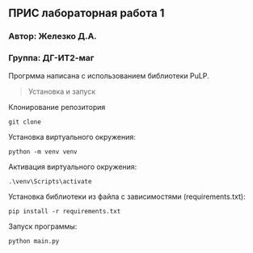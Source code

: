 ## ПРИС лабораторная работа 1

### Автор: Железко Д.А.
### Группа: ДГ-ИТ2-маг

Прогрмма написана с использованием библиотеки PuLP.

>Установка и запуск

Клонирование репозитория

```
git clone 
```

Установка виртуального окружения:

```
python -m venv venv
```

Активация виртуального окружения:

```
.\venv\Scripts\activate
```

Установка библиотеки из файла с зависимостями (requirements.txt):

```
pip install -r requirements.txt
```

Запуск программы:

```
python main.py
```
